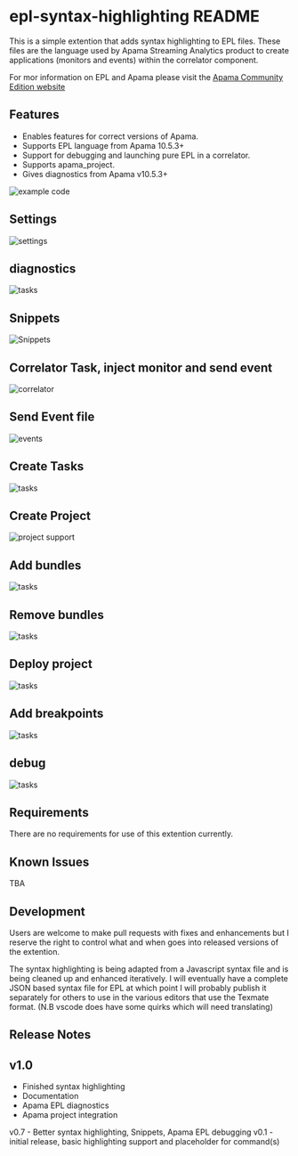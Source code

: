 # epl-syntax-highlighting README

This is a simple extention that adds syntax highlighting to EPL files. These files are the language used by Apama Streaming Analytics product to create applications (monitors and events) within the correlator component.

For mor information on EPL and Apama please visit the [Apama Community Edition website](http://www.apamacommunity.com/)

## Features

* Enables features for correct versions of Apama.
* Supports EPL language from Apama 10.5.3+
* Support for debugging and launching pure EPL in a correlator.
* Supports apama_project.
* Gives diagnostics from Apama v10.5.3+

![example code](images/mainpage.PNG)

## Settings

![settings](images/settings.png)

## diagnostics

![tasks](images/11-diagnostics.gif)

## Snippets

![Snippets](images/1-snippets.gif)

## Correlator Task, inject monitor and send event

![correlator](images/2-runcorr-inject.gif)

## Send Event file

![events](images/3-evtfile-send.gif)

## Create Tasks

![tasks](images/5-tasks-create.gif)

## Create Project

![project support](images/4-project-create.gif)

## Add bundles

![tasks](images/6-project-addbundle.gif)

## Remove bundles

![tasks](images/7-project-rmbundle.gif)

## Deploy project

![tasks](images/8-project-deploy.gif)

## Add breakpoints

![tasks](images/9-set-breakpoints.gif)

## debug

![tasks](images/10-debug.gif)

## Requirements

There are no requirements for use of this extention currently.

## Known Issues

TBA

## Development

Users are welcome to make pull requests with fixes and enhancements but I reserve the right to control what and when goes into released versions of the extention.

The syntax highlighting is being adapted from a Javascript syntax file and is being cleaned up and enhanced iteratively. I will eventually have a complete JSON based syntax file for EPL at which point I will probably publish it separately for others to use in the various editors that use the Texmate format. (N.B vscode does have some quirks which will need translating)

## Release Notes

## v1.0

* Finished syntax highlighting
* Documentation
* Apama EPL diagnostics
* Apama project integration

v0.7 - Better syntax highlighting, Snippets, Apama EPL debugging
v0.1 - initial release, basic highlighting support and placeholder for command(s)
